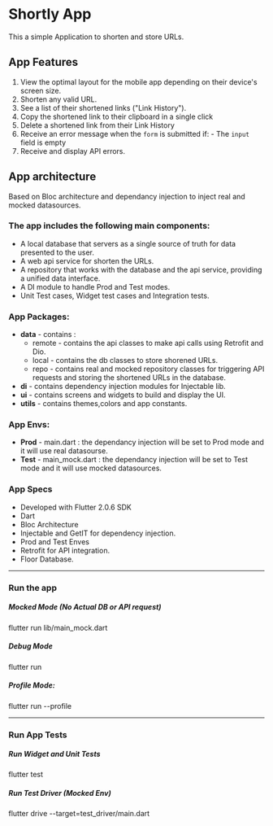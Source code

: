 # Shortly App
This a simple Application to shorten and store URLs.
 

## App Features 

1.   View the optimal layout for the mobile app depending on their device's screen size.
2.   Shorten any valid URL.
3.   See a list of their shortened links ("Link History").
4.   Copy the shortened link to their clipboard in a single click
5.   Delete a shortened link from their Link History
6.   Receive an error message when the `form` is submitted if:
    -   The `input` field is empty
7.   Receive and display API errors.

## App architecture
Based on Bloc architecture and dependancy injection to inject real and mocked datasources.

### The app includes the following main components:

* A local database that servers as a single source of truth for data presented to the user.
* A web api service for shorten the URLs.
* A repository that works with the database and the api service, providing a unified data interface. 
* A DI module to handle Prod and Test modes.
* Unit Test cases, Widget test cases and Integration tests.

### App Packages:
* **data** - contains :
  * remote - contains the api classes to make api calls using Retrofit and Dio.
  * local - contains the db classes to store shorened URLs.
  * repo - contains real and mocked repository classes for triggering API requests and storing the shortened URLs in the database.
* **di** - contains dependency injection modules for Injectable lib.
* **ui** - contains screens and widgets to build and display the UI.
* **utils** - contains themes,colors and app constants.

### App Envs:
* **Prod** - main.dart : the dependancy injection will be set to Prod mode and it will use real datasourse.
* **Test** - main_mock.dart : the dependancy injection will be set to Test mode and it will use mocked datasources.
### App Specs
* Developed with Flutter 2.0.6 SDK
* Dart 
* Bloc Architecture
* Injectable and GetIT for dependency injection.
* Prod and Test Enves
* Retrofit for API integration.
* Floor Database. 
------ 

### Run the app

#####  Mocked Mode (No Actual DB or API request)
flutter run lib/main_mock.dart 
#####  Debug Mode
flutter run 
#####  Profile Mode:
flutter run --profile

------ 

### Run App Tests
#####  Run Widget and Unit Tests
flutter test
#####  Run Test Driver (Mocked Env)
flutter drive --target=test_driver/main.dart